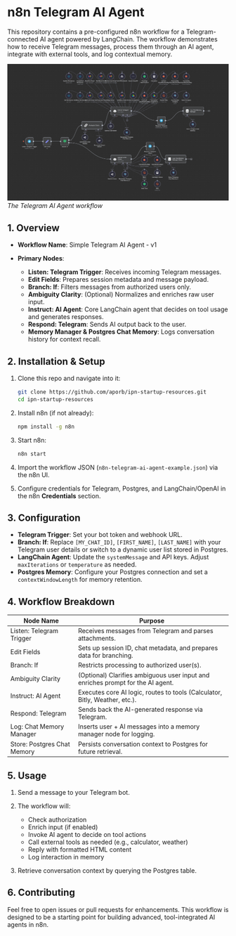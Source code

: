 # n8n Telegram AI Agent

This repository contains a pre-configured n8n workflow for a Telegram-connected AI agent powered by LangChain. The workflow demonstrates how to receive Telegram messages, process them through an AI agent, integrate with external tools, and log contextual memory.

![Telegram AI Agent Workflow](screenshot.png)  
*The Telegram AI Agent workflow*


## 1. Overview

* **Workflow Name**: Simple Telegram AI Agent - v1
* **Primary Nodes**:

  * **Listen: Telegram Trigger**: Receives incoming Telegram messages.
  * **Edit Fields**: Prepares session metadata and message payload.
  * **Branch: If**: Filters messages from authorized users only.
  * **Ambiguity Clarity**: (Optional) Normalizes and enriches raw user input.
  * **Instruct: AI Agent**: Core LangChain agent that decides on tool usage and generates responses.
  * **Respond: Telegram**: Sends AI output back to the user.
  * **Memory Manager & Postgres Chat Memory**: Logs conversation history for context recall.

## 2. Installation & Setup

1. Clone this repo and navigate into it:

   ```bash
   git clone https://github.com/aporb/ipn-startup-resources.git
   cd ipn-startup-resources
   ```
2. Install n8n (if not already):

   ```bash
   npm install -g n8n
   ```
3. Start n8n:

   ```bash
   n8n start
   ```
4. Import the workflow JSON (`n8n-telegram-ai-agent-example.json`) via the n8n UI.
5. Configure credentials for Telegram, Postgres, and LangChain/OpenAI in the n8n **Credentials** section.

## 3. Configuration

* **Telegram Trigger**: Set your bot token and webhook URL.
* **Branch: If**: Replace `[MY_CHAT_ID]`, `[FIRST_NAME]`, `[LAST_NAME]` with your Telegram user details or switch to a dynamic user list stored in Postgres.
* **LangChain Agent**: Update the `systemMessage` and API keys. Adjust `maxIterations` or `temperature` as needed.
* **Postgres Memory**: Configure your Postgres connection and set a `contextWindowLength` for memory retention.

## 4. Workflow Breakdown

| Node Name                   | Purpose                                                                         |
| --------------------------- | ------------------------------------------------------------------------------- |
| Listen: Telegram Trigger    | Receives messages from Telegram and parses attachments.                         |
| Edit Fields                 | Sets up session ID, chat metadata, and prepares data for branching.             |
| Branch: If                  | Restricts processing to authorized user(s).                                     |
| Ambiguity Clarity           | (Optional) Clarifies ambiguous user input and enriches prompt for the AI agent. |
| Instruct: AI Agent          | Executes core AI logic, routes to tools (Calculator, Bitly, Weather, etc.).     |
| Respond: Telegram           | Sends back the AI-generated response via Telegram.                              |
| Log: Chat Memory Manager    | Inserts user + AI messages into a memory manager node for logging.              |
| Store: Postgres Chat Memory | Persists conversation context to Postgres for future retrieval.                 |

## 5. Usage

1. Send a message to your Telegram bot.
2. The workflow will:

   * Check authorization
   * Enrich input (if enabled)
   * Invoke AI agent to decide on tool actions
   * Call external tools as needed (e.g., calculator, weather)
   * Reply with formatted HTML content
   * Log interaction in memory
3. Retrieve conversation context by querying the Postgres table.

## 6. Contributing

Feel free to open issues or pull requests for enhancements. This workflow is designed to be a starting point for building advanced, tool-integrated AI agents in n8n.
